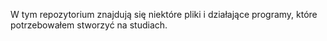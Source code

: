 W tym repozytorium znajdują się niektóre pliki i działające programy, które potrzebowałem stworzyć na studiach.
